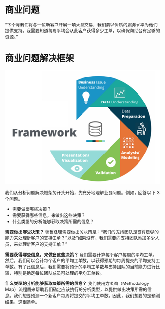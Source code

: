 # 商业问题
“下个月我们将与一位新客户开展一项大型交易，我们要以优质的服务水平为他们提供支持。我需要知道每周平均会从此客户获得多少工单，以确保帮助台有足够的资源。”

# 商业问题解决框架
![商业问题解决框架](https://github.com/JayFrank/ContinuousLearning/blob/master/Udacity-Business%20Data%20Analysis%20Nanodegree/7.%20%E5%BF%85%E4%BF%AE%E8%AF%BE%E7%A8%8B%20-%20%E7%94%A8%E6%95%B0%E6%8D%AE%E5%88%86%E6%9E%90%E8%A7%A3%E5%86%B3%E5%95%86%E4%B8%9A%E9%97%AE%E9%A2%98/Lesson3-%E7%BA%BF%E6%80%A7%E5%9B%9E%E5%BD%92/Framework.png)

我们从分析问题解决框架的开头开始，先充分地理解业务问题。例如，回答以下 3 个问题。
* 需要做出哪些决策？
* 需要获得哪些信息，来做出这些决策？
* 什么类型的分析能够获取决策所需的信息？

**需要做出哪些决策？**
销售经理需要做出的决策是：“我们的支持团队是否有足够的能力来处理新客户的支持工单？”以及“如果没有，我们需要向支持团队添加多少人员，来处理新客户的支持工单？”

**需要获得哪些信息，来做出这些决策？**
我们需要计算每个客户每周的平均工单。然后，我们可以合计每个客户的平均工单数，以获得预期的每周提交的平均支持工单数。有了此信息后，我们需要将预计的平均工单数与支持团队的当前能力进行比较，特别是确定每位团队成员可处理的平均工单数。

**什么类型的分析能够获取决策所需的信息？**
我们使用方法图（Methodology Map）流程图来帮助我们确定应该执行的分析类型，以提供做出决策所需的信息。我们想要预测一个新客户每周将提交的平均工单数。因此，我们想要的是预测结果，这很简单。
